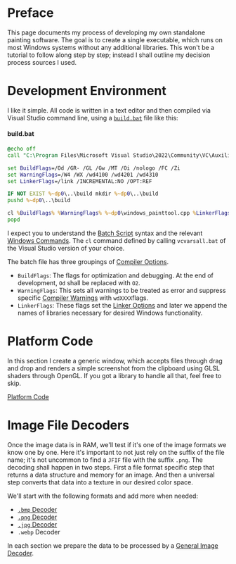 # Preface
This page documents my process of developing my own standalone painting software. The goal is to create a single executable, which runs on most Windows systems without any additional libraries. This won't be a tutorial to follow along step by step; instead I shall outline my decision process sources I used.

# Development Environment
I like it simple. All code is written in a text editor and then compiled via Visual Studio command line, using a [`build.bat`](/build.bat) file like this:

#### build.bat

```bat
@echo off
call "C:\Program Files\Microsoft Visual Studio\2022\Community\VC\Auxiliary\Build\vcvarsall.bat" x64

set BuildFlags=/Od /GR- /GL /Gw /MT /Oi /nologo /FC /Zi
set WarningFlags=/W4 /WX /wd4100 /wd4201 /wd4310
set LinkerFlags=/link /INCREMENTAL:NO /OPT:REF

IF NOT EXIST %~dp0\..\build mkdir %~dp0\..\build
pushd %~dp0\..\build

cl %BuildFlags% %WarningFlags% %~dp0\windows_painttool.cpp %LinkerFlags%
popd
```
I expect you to understand the [Batch Script](https://en.wikipedia.org/wiki/Batch_file) syntax and the relevant [Windows Commands](https://learn.microsoft.com/en-us/windows-server/administration/windows-commands/windows-commands).  The `cl` command defined by calling `vcvarsall.bat` of the Visual Studio version of your choice.

The batch file has three groupings of [Compiler Options](https://learn.microsoft.com/en-us/cpp/build/reference/compiler-options).
- `BuildFlags`: The flags for optimization and debugging.  At the end of development, `Od` shall be replaced with `O2`.
- `WarningFlags`: This sets all warnings to be treated as error and suppress specific [Compiler Warnings](https://learn.microsoft.com/en-us/cpp/error-messages/compiler-errors-1/c-cpp-build-errors) with `wdXXXX`flags.
- `LinkerFlags`: These flags set the [Linker Options](https://learn.microsoft.com/en-us/cpp/build/reference/linker-options) and later we append the names of libraries necessary for desired Windows functionality.

# Platform Code
In this section I create a generic window, which accepts files through drag and drop and renders a simple screenshot from the clipboard using GLSL shaders through OpenGL. If you got a library to handle all that, feel free to skip.

[Platform Code](/docs/PlatformCode.md)

# Image File Decoders
Once the image data is in RAM, we'll test if it's one of the image formats we know one by one. Here it's important to not just rely on the suffix of the file name; it's not uncommon to find a `JFIF` file with the suffix `.png`. The decoding shall happen in two steps. First a file format specific step that returns a data structure and memory for an image. And then a universal step converts that data into a texture in our desired color space.

We'll start with the following formats and add more when needed:
- [`.bmp` Decoder](/docs/Bitmap.md)
- [`.png` Decoder](/docs/PNG.md)
- [`.jpg` Decoder](/docs/JPEG.md)
- `.webp` Decoder

In each section we prepare the data to be processed by a [General Image Decoder](/docs/GeneralImageDecoder.md).